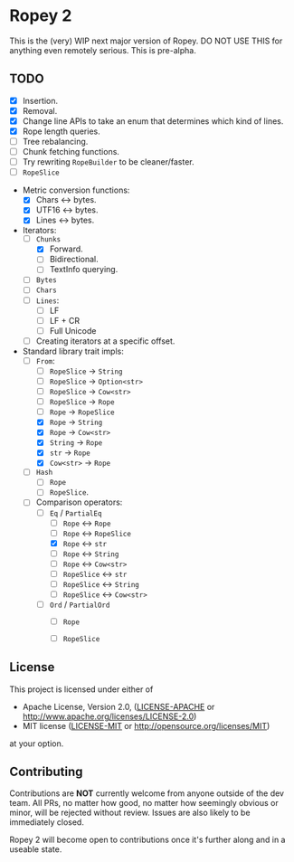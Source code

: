 # Ropey 2

This is the (very) WIP next major version of Ropey.  DO NOT USE THIS for anything even remotely serious.  This is pre-alpha.

## TODO

- [x] Insertion.
- [x] Removal.
- [x] Change line APIs to take an enum that determines which kind of lines.
- [x] Rope length queries.
- [ ] Tree rebalancing.
- [ ] Chunk fetching functions.
- [ ] Try rewriting `RopeBuilder` to be cleaner/faster.
- [ ] `RopeSlice`
- Metric conversion functions:
  - [x] Chars <-> bytes.
  - [x] UTF16 <-> bytes.
  - [x] Lines <-> bytes.
- Iterators:
  - [ ] `Chunks`
    - [x] Forward.
    - [ ] Bidirectional.
    - [ ] TextInfo querying.
  - [ ] `Bytes`
  - [ ] `Chars`
  - [ ] `Lines`:
    - [ ] LF
    - [ ] LF + CR
    - [ ] Full Unicode
  - [ ] Creating iterators at a specific offset.
- Standard library trait impls:
  - [ ] `From`:
    - [ ] `RopeSlice` -> `String`
    - [ ] `RopeSlice` -> `Option<str>`
    - [ ] `RopeSlice` -> `Cow<str>`
    - [ ] `RopeSlice` -> `Rope`
    - [ ] `Rope` -> `RopeSlice`
    - [x] `Rope` -> `String`
    - [x] `Rope` -> `Cow<str>`
    - [x] `String` -> `Rope`
    - [x] `str` -> `Rope`
    - [x] `Cow<str>` -> `Rope`
  - [ ] `Hash`
    - [ ] `Rope`
    - [ ] `RopeSlice`.
  - [ ] Comparison operators:
    - [ ] `Eq` / `PartialEq`
      - [ ] `Rope` <-> `Rope`
      - [ ] `Rope` <-> `RopeSlice`
      - [x] `Rope` <-> `str`
      - [ ] `Rope` <-> `String`
      - [ ] `Rope` <-> `Cow<str>`
      - [ ] `RopeSlice` <-> `str`
      - [ ] `RopeSlice` <-> `String`
      - [ ] `RopeSlice` <-> `Cow<str>`
    - [ ] `Ord` / `PartialOrd`
      - [ ] `Rope`
      - [ ] `RopeSlice`


## License

This project is licensed under either of

 * Apache License, Version 2.0, ([LICENSE-APACHE](LICENSE-APACHE) or
   http://www.apache.org/licenses/LICENSE-2.0)
 * MIT license ([LICENSE-MIT](LICENSE-MIT) or
   http://opensource.org/licenses/MIT)

at your option.


## Contributing

Contributions are **NOT** currently welcome from anyone outside of the dev team.  All PRs, no matter how good, no matter how seemingly obvious or minor, will be rejected without review.  Issues are also likely to be immediately closed.

Ropey 2 will become open to contributions once it's further along and in a useable state.

